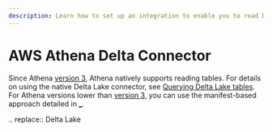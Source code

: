 ```yaml
---
description: Learn how to set up an integration to enable you to read Delta tables from AWS Athena.
---
```


# AWS Athena Delta Connector
Since Athena [version 3](https://docs.aws.amazon.com/athena/latest/ug/engine-versions-reference-0003.html), Athena natively supports reading <Delta> tables. For details on using the native Delta Lake connector, see [Querying Delta Lake tables](https://docs.aws.amazon.com/athena/latest/ug/delta-lake-tables.html). For Athena versions lower than [version 3](https://docs.aws.amazon.com/athena/latest/ug/engine-versions-reference-0003.html), you can use the manifest-based approach detailed in [_](/presto-integration.md).

.. <Delta> replace:: Delta Lake